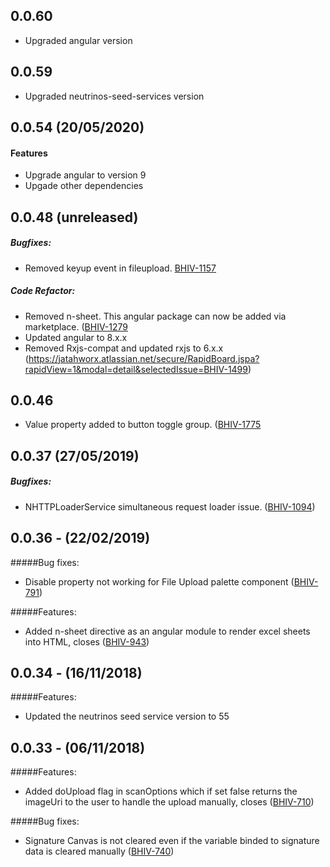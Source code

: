 ## 0.0.60
 - Upgraded angular version

## 0.0.59
 - Upgraded neutrinos-seed-services version

## 0.0.54 (20/05/2020)

#### Features

- Upgrade angular to version 9
- Upgade other dependencies

## 0.0.48 (unreleased)
##### Bugfixes:
- Removed keyup event in fileupload. [BHIV-1157](https://jatahworx.atlassian.net/browse/BHIV-1157?atlOrigin=eyJpIjoiZTZjZWQ3ZTYwMzEwNDE0Njk2NDFhMTJiMmIyYWE2OGIiLCJwIjoiaiJ9)
##### Code Refactor:
- Removed n-sheet. This angular package can now be added via marketplace. ([BHIV-1279](https://jatahworx.atlassian.net/browse/BHIV-1279)
- Updated angular to 8.x.x
- Removed Rxjs-compat and updated rxjs to 6.x.x (https://jatahworx.atlassian.net/secure/RapidBoard.jspa?rapidView=1&modal=detail&selectedIssue=BHIV-1499)
 
## 0.0.46

- Value property added to button toggle group. ([BHIV-1775](https://jatahworx.atlassian.net/browse/BHIV-1775)

## 0.0.37 (27/05/2019)

##### Bugfixes:
  - NHTTPLoaderService simultaneous request loader issue. ([BHIV-1094](https://jatahworx.atlassian.net/browse/BHIV-1094))

## 0.0.36 - (22/02/2019)

#####Bug fixes:
 - Disable property not working for File Upload palette component ([BHIV-791](https://jatahworx.atlassian.net/browse/BHIV-791))

#####Features:
 - Added n-sheet directive as an angular module to render excel sheets into HTML, closes ([BHIV-943](https://jatahworx.atlassian.net/browse/BHIV-943))

## 0.0.34 - (16/11/2018)

#####Features:
 - Updated the neutrinos seed service version to 55 

## 0.0.33 - (06/11/2018)

#####Features:
 - Added doUpload flag in scanOptions which if set false returns the imageUri to the user to handle the upload manually, closes ([BHIV-710](https://jatahworx.atlassian.net/browse/BHIV-710))
  
#####Bug fixes:
 - Signature Canvas is not cleared even if the variable binded to signature data is cleared manually ([BHIV-740](https://jatahworx.atlassian.net/browse/BHIV-740))